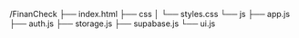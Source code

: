 /FinanCheck
├── index.html
├── css
│   └── styles.css
└── js
    ├── app.js
    ├── auth.js
    ├── storage.js
    ├── supabase.js
    └── ui.js
